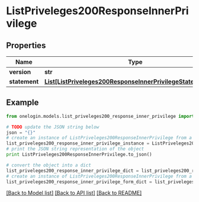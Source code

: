 # ListPriveleges200ResponseInnerPrivilege


## Properties
Name | Type | Description | Notes
------------ | ------------- | ------------- | -------------
**version** | **str** |  | [optional] 
**statement** | [**List[ListPriveleges200ResponseInnerPrivilegeStatementInner]**](ListPriveleges200ResponseInnerPrivilegeStatementInner.md) |  | [optional] 

## Example

```python
from onelogin.models.list_priveleges200_response_inner_privilege import ListPriveleges200ResponseInnerPrivilege

# TODO update the JSON string below
json = "{}"
# create an instance of ListPriveleges200ResponseInnerPrivilege from a JSON string
list_priveleges200_response_inner_privilege_instance = ListPriveleges200ResponseInnerPrivilege.from_json(json)
# print the JSON string representation of the object
print ListPriveleges200ResponseInnerPrivilege.to_json()

# convert the object into a dict
list_priveleges200_response_inner_privilege_dict = list_priveleges200_response_inner_privilege_instance.to_dict()
# create an instance of ListPriveleges200ResponseInnerPrivilege from a dict
list_priveleges200_response_inner_privilege_form_dict = list_priveleges200_response_inner_privilege.from_dict(list_priveleges200_response_inner_privilege_dict)
```
[[Back to Model list]](../README.md#documentation-for-models) [[Back to API list]](../README.md#documentation-for-api-endpoints) [[Back to README]](../README.md)


